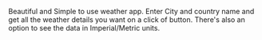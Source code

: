 Beautiful and Simple to use weather app.
Enter City and country name and get all the weather details you want on a click of button.
There's also an option to see the data in Imperial/Metric units.